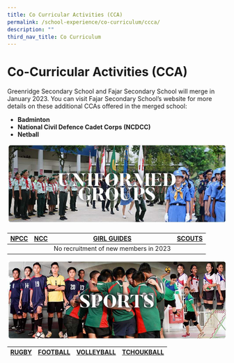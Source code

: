 ```yaml
---
title: Co Curricular Activities (CCA)
permalink: /school-experience/co-curriculum/ccca/
description: ""
third_nav_title: Co Curriculum
---
```

# **Co-Curricular Activities (CCA)**

Greenridge Secondary School and Fajar Secondary School will merge in January 2023. You can visit Fajar Secondary School’s website for more details on these additional CCAs offered in the merged school:  

*   **Badminton**
*   **National Civil Defence Cadet Corps (NCDCC)**
*   **Netball**


![](/images/RESIZED%20Banner_CCA_UG.jpg)

#### 

| [NPCC](/school-experience/co-curriculum/cca/uniformed-group/national-police-cadet-corps-npcc) | [NCC](/school-experience/co-curriculum/cca/uniformed-group/national-cadet-corp-land-ncc) | [GIRL GUIDES](/school-experience/co-curriculum/cca/uniformed-group/girl-guides) | [SCOUTS](/school-experience/co-curriculum/cca/uniformed-group/scouts) |
| --- | --- | --- | --- |
|  |  | No recruitment of new members in 2023 |  |


![](/images/RESIZED%20Banner_CCA_SPORTS.jpg)

| [RUGBY](/school-experience/co-curriculum/cca/sports-and-games/rugby) | [FOOTBALL](/school-experience/co-curriculum/cca/sports-and-games/football) | [VOLLEYBALL](/school-experience/co-curriculum/ca/sports-and-games/volleyball)| [TCHOUKBALL](/school-experience/co-curriculum/cca/sports-and-games/tchoukball) |
| --- | --- | --- | --- |